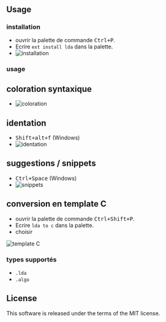 # 

## Usage

### installation

  * ouvrir la palette de commande <kbd>Ctrl+P</kbd>.
  * Ecrire `ext install lda` dans la palette.
  * ![installation](https://user-images.githubusercontent.com/6844928/47269705-fb551000-d561-11e8-8699-3ebbcee6b608.gif)
### usage

## coloration syntaxique
* ![coloration](https://user-images.githubusercontent.com/6844928/47269722-2b9cae80-d562-11e8-860d-582fda6c8e93.gif)

## identation
* <kbd>Shift+alt+f</kbd> (Windows)
* ![identation](https://user-images.githubusercontent.com/6844928/47269741-74546780-d562-11e8-9015-2e3b89822b35.gif)
## suggestions / snippets 
* <kbd>Ctrl+Space</kbd> (Windows)
* ![snippets](https://user-images.githubusercontent.com/6844928/47269763-ac5baa80-d562-11e8-97a2-95602783746b.gif)

## conversion en template C 
  * ouvrir la palette de commande <kbd>Ctrl+Shift+P</kbd>.
  * Ecrire `lda to c` dans la palette.
  * choisir 
  
  ![template C](https://user-images.githubusercontent.com/6844928/47269795-fe043500-d562-11e8-8659-171f8117890e.gif)

### types supportés

  * `.lda`
  * `.algo`


## License

This software is released under the terms of the MIT license.